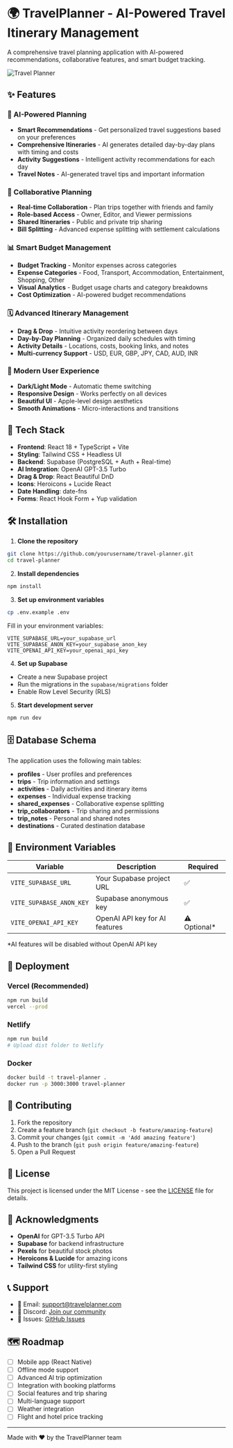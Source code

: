 # 🌍 TravelPlanner - AI-Powered Travel Itinerary Management

A comprehensive travel planning application with AI-powered recommendations, collaborative features, and smart budget tracking.

![Travel Planner](https://images.pexels.com/photos/1371360/pexels-photo-1371360.jpeg?auto=compress&cs=tinysrgb&w=800&h=400&fit=crop)

## ✨ Features

### 🤖 AI-Powered Planning
- **Smart Recommendations** - Get personalized travel suggestions based on your preferences
- **Comprehensive Itineraries** - AI generates detailed day-by-day plans with timing and costs
- **Activity Suggestions** - Intelligent activity recommendations for each day
- **Travel Notes** - AI-generated travel tips and important information

### 👥 Collaborative Planning
- **Real-time Collaboration** - Plan trips together with friends and family
- **Role-based Access** - Owner, Editor, and Viewer permissions
- **Shared Itineraries** - Public and private trip sharing
- **Bill Splitting** - Advanced expense splitting with settlement calculations

### 📊 Smart Budget Management
- **Budget Tracking** - Monitor expenses across categories
- **Expense Categories** - Food, Transport, Accommodation, Entertainment, Shopping, Other
- **Visual Analytics** - Budget usage charts and category breakdowns
- **Cost Optimization** - AI-powered budget recommendations

### 🗓️ Advanced Itinerary Management
- **Drag & Drop** - Intuitive activity reordering between days
- **Day-by-Day Planning** - Organized daily schedules with timing
- **Activity Details** - Locations, costs, booking links, and notes
- **Multi-currency Support** - USD, EUR, GBP, JPY, CAD, AUD, INR

### 🎨 Modern User Experience
- **Dark/Light Mode** - Automatic theme switching
- **Responsive Design** - Works perfectly on all devices
- **Beautiful UI** - Apple-level design aesthetics
- **Smooth Animations** - Micro-interactions and transitions

## 🚀 Tech Stack

- **Frontend**: React 18 + TypeScript + Vite
- **Styling**: Tailwind CSS + Headless UI
- **Backend**: Supabase (PostgreSQL + Auth + Real-time)
- **AI Integration**: OpenAI GPT-3.5 Turbo
- **Drag & Drop**: React Beautiful DnD
- **Icons**: Heroicons + Lucide React
- **Date Handling**: date-fns
- **Forms**: React Hook Form + Yup validation

## 🛠️ Installation

1. **Clone the repository**
```bash
git clone https://github.com/yourusername/travel-planner.git
cd travel-planner
```

2. **Install dependencies**
```bash
npm install
```

3. **Set up environment variables**
```bash
cp .env.example .env
```

Fill in your environment variables:
```env
VITE_SUPABASE_URL=your_supabase_url
VITE_SUPABASE_ANON_KEY=your_supabase_anon_key
VITE_OPENAI_API_KEY=your_openai_api_key
```

4. **Set up Supabase**
- Create a new Supabase project
- Run the migrations in the `supabase/migrations` folder
- Enable Row Level Security (RLS)

5. **Start development server**
```bash
npm run dev
```

## 🗄️ Database Schema

The application uses the following main tables:

- **profiles** - User profiles and preferences
- **trips** - Trip information and settings
- **activities** - Daily activities and itinerary items
- **expenses** - Individual expense tracking
- **shared_expenses** - Collaborative expense splitting
- **trip_collaborators** - Trip sharing and permissions
- **trip_notes** - Personal and shared notes
- **destinations** - Curated destination database

## 🔑 Environment Variables

| Variable | Description | Required |
|----------|-------------|----------|
| `VITE_SUPABASE_URL` | Your Supabase project URL | ✅ |
| `VITE_SUPABASE_ANON_KEY` | Supabase anonymous key | ✅ |
| `VITE_OPENAI_API_KEY` | OpenAI API key for AI features | ⚠️ Optional* |

*AI features will be disabled without OpenAI API key

## 🚀 Deployment

### Vercel (Recommended)
```bash
npm run build
vercel --prod
```

### Netlify
```bash
npm run build
# Upload dist folder to Netlify
```

### Docker
```bash
docker build -t travel-planner .
docker run -p 3000:3000 travel-planner
```

## 🤝 Contributing

1. Fork the repository
2. Create a feature branch (`git checkout -b feature/amazing-feature`)
3. Commit your changes (`git commit -m 'Add amazing feature'`)
4. Push to the branch (`git push origin feature/amazing-feature`)
5. Open a Pull Request

## 📝 License

This project is licensed under the MIT License - see the [LICENSE](LICENSE) file for details.

## 🙏 Acknowledgments

- **OpenAI** for GPT-3.5 Turbo API
- **Supabase** for backend infrastructure
- **Pexels** for beautiful stock photos
- **Heroicons & Lucide** for amazing icons
- **Tailwind CSS** for utility-first styling

## 📞 Support

- 📧 Email: support@travelplanner.com
- 💬 Discord: [Join our community](https://discord.gg/travelplanner)
- 🐛 Issues: [GitHub Issues](https://github.com/yourusername/travel-planner/issues)

## 🗺️ Roadmap

- [ ] Mobile app (React Native)
- [ ] Offline mode support
- [ ] Advanced AI trip optimization
- [ ] Integration with booking platforms
- [ ] Social features and trip sharing
- [ ] Multi-language support
- [ ] Weather integration
- [ ] Flight and hotel price tracking

---

Made with ❤️ by the TravelPlanner team